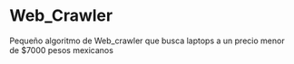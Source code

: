 # Web_Crawler
Pequeño algoritmo de Web_crawler que busca laptops a un precio menor de $7000 pesos mexicanos
